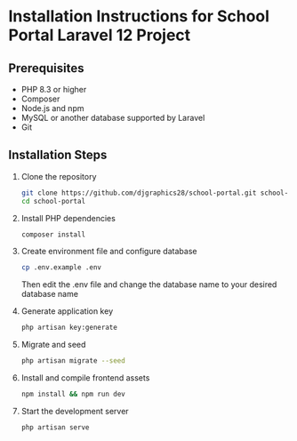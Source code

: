 # Installation Instructions for School Portal Laravel 12 Project

## Prerequisites
- PHP 8.3 or higher
- Composer
- Node.js and npm
- MySQL or another database supported by Laravel
- Git

## Installation Steps

1. Clone the repository
   ```bash
   git clone https://github.com/djgraphics28/school-portal.git school-portal
   cd school-portal
   ```

2. Install PHP dependencies
   ```bash
   composer install
   ```

3. Create environment file and configure database
   ```bash
   cp .env.example .env
   ```
   Then edit the .env file and change the database name to your desired database name

4. Generate application key
   ```bash
   php artisan key:generate
   ```
5. Migrate and seed 
   ```bash
   php artisan migrate --seed
   ```

6. Install and compile frontend assets
   ```bash
   npm install && npm run dev
   ```

7. Start the development server
   ```bash
   php artisan serve
   ```

